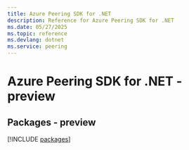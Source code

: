 ```yaml
---
title: Azure Peering SDK for .NET
description: Reference for Azure Peering SDK for .NET
ms.date: 05/27/2025
ms.topic: reference
ms.devlang: dotnet
ms.service: peering
---
```

# Azure Peering SDK for .NET - preview
## Packages - preview
[!INCLUDE [packages](peering-index.md)]